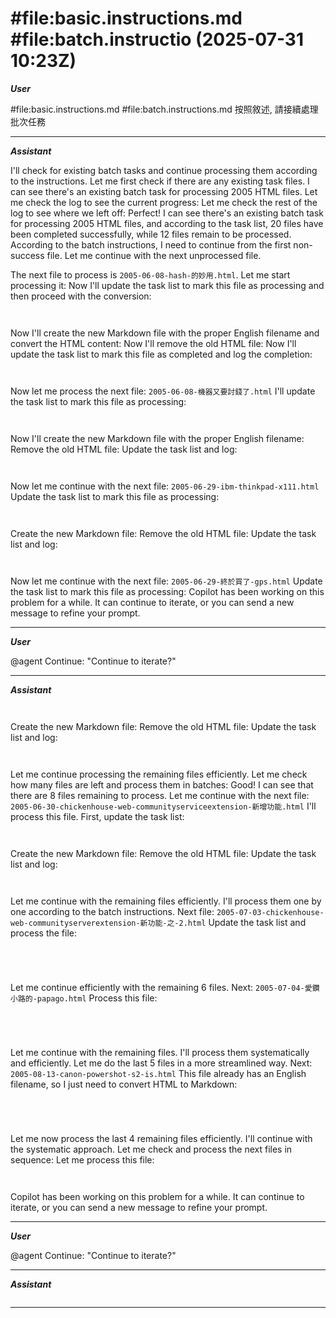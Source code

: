 <!-- Generated by SpecStory -->

# #file:basic.instructions.md #file:batch.instructio (2025-07-31 10:23Z)

_**User**_

#file:basic.instructions.md #file:batch.instructions.md 按照敘述, 請接續處理批次任務

---

_**Assistant**_

I'll check for existing batch tasks and continue processing them according to the instructions. Let me first check if there are any existing task files. I can see there's an existing batch task for processing 2005 HTML files. Let me check the log to see the current progress: Let me check the rest of the log to see where we left off: Perfect! I can see there's an existing batch task for processing 2005 HTML files, and according to the task list, 20 files have been completed successfully, while 12 files remain to be processed. According to the batch instructions, I need to continue from the first non-success file. Let me continue with the next unprocessed file.

The next file to process is `2005-06-08-hash-的妙用.html`. Let me start processing it: Now I'll update the task list to mark this file as processing and then proceed with the conversion: 
```

```

````

````
Now I'll create the new Markdown file with the proper English filename and convert the HTML content: Now I'll remove the old HTML file: Now I'll update the task list to mark this file as completed and log the completion: 
```

```

````

````
Now let me process the next file: `2005-06-08-機器又要討錢了.html` I'll update the task list to mark this file as processing: 
```

```

````

````
Now I'll create the new Markdown file with the proper English filename: Remove the old HTML file: Update the task list and log: 
```

```

````

````
Now let me continue with the next file: `2005-06-29-ibm-thinkpad-x111.html` Update the task list to mark this file as processing: 
```

```

````

````
Create the new Markdown file: Remove the old HTML file: Update the task list and log: 
```

```

````

````
Now let me continue with the next file: `2005-06-29-終於買了-gps.html` Update the task list to mark this file as processing: Copilot has been working on this problem for a while. It can continue to iterate, or you can send a new message to refine your prompt.

---

_**User**_

@agent Continue: "Continue to iterate?"

---

_**Assistant**_


```

```

````

````
Create the new Markdown file: Remove the old HTML file: Update the task list and log: 
```

```

````

````
Let me continue processing the remaining files efficiently. Let me check how many files are left and process them in batches: Good! I can see that there are 8 files remaining to process. Let me continue with the next file: `2005-06-30-chickenhouse-web-communityserviceextension-新增功能.html` I'll process this file. First, update the task list: 
```

```

````

````
Create the new Markdown file: Remove the old HTML file: Update the task list and log: 
```

```

````

````
Let me continue with the remaining files efficiently. I'll process them one by one according to the batch instructions. Next file: `2005-07-03-chickenhouse-web-communityserverextension-新功能-之-2.html` Update the task list and process the file: 
```

```

````

````

```

```

````

````
Let me continue efficiently with the remaining 6 files. Next: `2005-07-04-愛鑽小路的-papago.html` Process this file: 
```

```

````

````

```

```

````

````
Let me continue with the remaining files. I'll process them systematically and efficiently. Let me do the last 5 files in a more streamlined way. Next: `2005-08-13-canon-powershot-s2-is.html` This file already has an English filename, so I just need to convert HTML to Markdown: 
```

```

````

````

```

```

````

````
Let me now process the last 4 remaining files efficiently. I'll continue with the systematic approach. Let me check and process the next files in sequence: Let me process this file: 
```

```

````

````
Copilot has been working on this problem for a while. It can continue to iterate, or you can send a new message to refine your prompt.

---

_**User**_

@agent Continue: "Continue to iterate?"

---

_**Assistant**_


```

```


---

